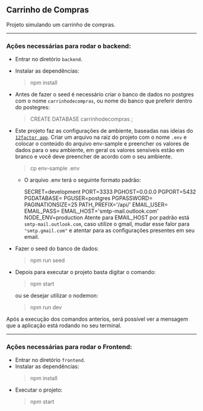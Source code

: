 ## Carrinho de Compras 
Projeto simulando um carrinho de compras.

---
### Ações necessárias para rodar o backend: 
* Entrar no diretório `backend`.
* Instalar as dependências:
  >npm install

* Antes de fazer o seed é necessário criar o banco de dados no postgres com o nome `carrinhodecompras`, ou nome do banco
que preferir dentro do postegres:
  >  CREATE DATABASE carrinhodecompras ;

* Este projeto faz as configurações de ambiente, baseadas nas ideias do [`12factor app`](https://12factor.net/pt_br/).
  Criar um arquivo na raiz do projeto com o nome `.env` e colocar o conteúdo do arquivo env-sample e preencher os valores de dados para o seu ambiente, em geral os valores sensíveis estão em branco e você deve preencher de acordo com o seu ambiente.
  >   cp env-sample .env

  * O arquivo .env terá o seguinte formato padrão:
  
      SECRET=development
      PORT=3333
      PGHOST=0.0.0.0
      PGPORT=5432
      PGDATABASE=
      PGUSER=postgres
      PGPASSWORD=
      PAGINATIONSIZE=25
      PATH_PREFIX='/api/'
      EMAIL_USER=
      EMAIL_PASS=
      EMAIL_HOST='smtp-mail.outlook.com'
      NODE_ENV=production
    Atente para  EMAIL_HOST por padrão está `smtp-mail.outlook.com`, caso utilize o gmail, mudar esse falor 
     para `"smtp.gmail.com"` e atentar para as configurações presentes em seu email.
* Fazer o seed do banco de dados:
    >npm run seed

* Depois para executar o projeto basta digitar o comando:

    > npm start

   ou se desejar utilizar o nodemon: 
    > npm run dev

Após a execução dos comandos anterios, será possível ver a mensagem que a aplicação está rodando no seu terminal. 

---
### Ações necessárias para rodar o Frontend: 
* Entrar no diretório `frontend`.
* Instalar as dependências:
  > npm install
* Executar o projeto:
  > npm start